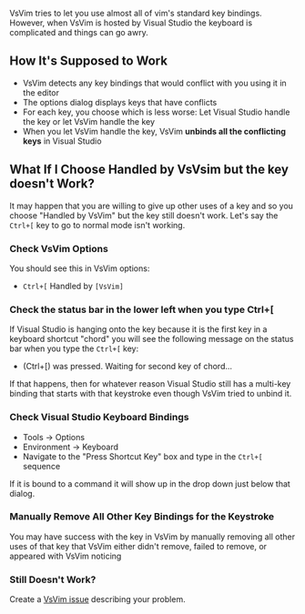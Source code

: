 VsVim tries to let you use almost all of vim's standard key bindings.  However, when VsVim is hosted by Visual Studio the keyboard is complicated and things can go awry.

## How It's Supposed to Work

* VsVim detects any key bindings that would conflict with you using it in the editor
* The options dialog displays keys that have conflicts
* For each key, you choose which is less worse: Let Visual Studio handle the key or let VsVim handle the key
* When you let VsVim handle the key, VsVim **unbinds all the conflicting keys** in Visual Studio

## What If I Choose Handled by VsVsim but the key doesn't Work?

It may happen that you are willing to give up other uses of a key and so you choose "Handled by VsVim" but the key still doesn't work.  Let's say the `Ctrl+[` key to go to normal mode isn't working.

### Check VsVim Options

You should see this in VsVim options:

* `Ctrl+[`       Handled by `[VsVim]`

### Check the status bar in the lower left when you type Ctrl+[

If Visual Studio is hanging onto the key because it is the first key in a keyboard shortcut "chord" you will see the following message on the status bar when you type the `Ctrl+[` key:

* (Ctrl+[) was pressed.  Waiting for second key of chord...

If that happens, then for whatever reason Visual Studio still has a multi-key binding that starts with that keystroke even though VsVim tried to unbind it.

### Check Visual Studio Keyboard Bindings

* Tools -> Options
* Environment -> Keyboard
* Navigate to the "Press Shortcut Key" box and type in the `Ctrl+[` sequence

If it is bound to a command it will show up in the drop down just below that dialog.

### Manually Remove All Other Key Bindings for the Keystroke

You may have success with the key in VsVim by manually removing all other uses of that key that VsVim either didn't remove, failed to remove, or appeared with VsVim noticing

### Still Doesn't Work?

Create a [VsVim issue](https://github.com/jaredpar/VsVim/issues) describing your problem.